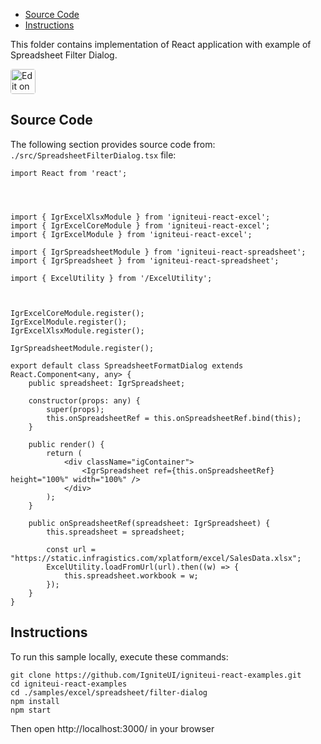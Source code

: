 <!-- NOTE: do not change this file because it will be auto re-generated from template file: -->
<!-- https://github.com/IgniteUI/igniteui-react-examples/tree/master/sample-template-files/ReadMe.md -->

<!-- ## Table of Contents -->
<!-- - [Sample Preview](#Sample-Preview) -->
- [Source Code](#Source-Code)
- [Instructions](#Instructions)

This folder contains implementation of React application with example of Spreadsheet Filter Dialog.
<!-- in the Spreadsheet component -->
<!-- [Spreadsheet](https://infragistics.com/Reactsite/components/spreadsheet.html) -->

<html lang="en" xmlns="http://www.w3.org/1999/xhtml">
    <body>
        <a target="_blank" href="https://codesandbox.io/s/github/IgniteUI/igniteui-react-examples/tree/master/samples/excel/spreadsheet/filter-dialog?fontsize=14&hidenavigation=1&theme=dark&view=preview&file=/src/SpreadsheetFilterDialog.tsx" rel="noopener noreferrer">
            <img height="40px" style="border-radius: 0.25rem" alt="Edit on CodeSandbox" src="https://static.infragistics.com/xplatform/images/sandbox/code.png"/>
        </a>
        <!-- <a target="_blank"
href="https://codesandbox.io/s/github/IgniteUI/igniteui-react-examples/tree/master/samples/maps/geo-map/binding-csv-points?fontsize=14&hidenavigation=1&theme=dark&view=preview">
            <img alt="Edit Sample" src="https://codesandbox.io/static/img/play-codesandbox.svg"/>
        </a> -->
        <!-- <a target="_blank" style="margin-left: 0.5rem"
href="https://codesandbox.io/embed/github/IgniteUI/igniteui-react-examples/tree/master/samples/excel/spreadsheet/filter-dialog?fontsize=14&hidenavigation=1&theme=dark&view=preview&file=/src/SpreadsheetFilterDialog.tsx">
            <img height="40px" style="border-radius: 5px" alt="View on CodeSandbox" src="https://static.infragistics.com/xplatform/images/sandbox/view.png"/>
        </a> -->
        <!-- <a target="_blank"
href="https://codesandbox.io/embed/github/IgniteUI/igniteui-react-examples/tree/master/samples/maps/geo-map/binding-csv-points?fontsize=14&hidenavigation=1&theme=dark&view=preview">
            <img alt="View on CodeSandbox" src="https://static.infragistics.com/xplatform/images/sandbox/view.png"/>
        </a>
https://codesandbox.io/embed/react-treemap-overview-rtb45
https://codesandbox.io/static/img/play-codesandbox.svg
https://codesandbox.io/embed/react-treemap-overview-rtb45?view=browser -->
    </body>
</html>

<!-- ## Sample Preview -->

<!-- <iframe
  src="https://codesandbox.io/embed/github/IgniteUI/igniteui-react-examples/tree/master/samples/excel/spreadsheet/filter-dialog?fontsize=14&hidenavigation=1&theme=dark&view=preview&file=/src/SpreadsheetFilterDialog.tsx"
  style="width:100%; height:400px; border:0; border-radius: 4px; overflow:hidden;"
  allow="accelerometer; ambient-light-sensor; camera; encrypted-media; geolocation; gyroscope; hid; microphone; midi; payment; usb; vr"
  sandbox="allow-forms allow-modals allow-popups allow-presentation allow-same-origin allow-scripts"
></iframe> -->

## Source Code

The following section provides source code from:
`./src/SpreadsheetFilterDialog.tsx` file:

```tsx
import React from 'react';




import { IgrExcelXlsxModule } from 'igniteui-react-excel';
import { IgrExcelCoreModule } from 'igniteui-react-excel';
import { IgrExcelModule } from 'igniteui-react-excel';

import { IgrSpreadsheetModule } from 'igniteui-react-spreadsheet';
import { IgrSpreadsheet } from 'igniteui-react-spreadsheet';

import { ExcelUtility } from '/ExcelUtility';



IgrExcelCoreModule.register();
IgrExcelModule.register();
IgrExcelXlsxModule.register();

IgrSpreadsheetModule.register();

export default class SpreadsheetFormatDialog extends React.Component<any, any> {
    public spreadsheet: IgrSpreadsheet;

    constructor(props: any) {
        super(props);
        this.onSpreadsheetRef = this.onSpreadsheetRef.bind(this);
    }

    public render() {
        return (
            <div className="igContainer">
                <IgrSpreadsheet ref={this.onSpreadsheetRef} height="100%" width="100%" />
            </div>
        );
    }

    public onSpreadsheetRef(spreadsheet: IgrSpreadsheet) {
        this.spreadsheet = spreadsheet;

        const url = "https://static.infragistics.com/xplatform/excel/SalesData.xlsx";
        ExcelUtility.loadFromUrl(url).then((w) => {
            this.spreadsheet.workbook = w;
        });
    }
}
```

## Instructions
To run this sample locally, execute these commands:

```
git clone https://github.com/IgniteUI/igniteui-react-examples.git
cd igniteui-react-examples
cd ./samples/excel/spreadsheet/filter-dialog
npm install
npm start

```

Then open http://localhost:3000/ in your browser

